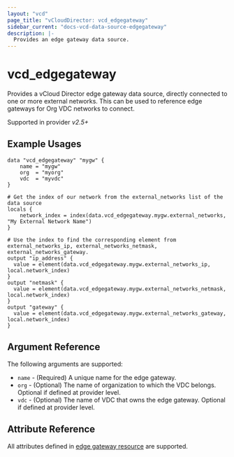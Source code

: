 ```yaml
---
layout: "vcd"
page_title: "vCloudDirector: vcd_edgegateway"
sidebar_current: "docs-vcd-data-source-edgegateway"
description: |-
  Provides an edge gateway data source.
---
```


# vcd\_edgegateway

Provides a vCloud Director edge gateway data source, directly connected to one or more external networks. This can be used to reference
edge gateways for Org VDC networks to connect.

Supported in provider *v2.5+*

## Example Usages

```hcl
data "vcd_edgegateway" "mygw" {
    name = "mygw"
    org  = "myorg"
    vdc  = "myvdc"
}

# Get the index of our network from the external_networks list of the data source
locals {
    network_index = index(data.vcd_edgegateway.mygw.external_networks, "My External Network Name")
}

# Use the index to find the corresponding element from external_networks_ip, external_networks_netmask, external_networks_gateway.
output "ip_address" {
  value = element(data.vcd_edgegateway.mygw.external_networks_ip, local.network_index)
}
output "netmask" {
  value = element(data.vcd_edgegateway.mygw.external_networks_netmask, local.network_index)
}
output "gateway" {
  value = element(data.vcd_edgegateway.mygw.external_networks_gateway, local.network_index)
}
```

## Argument Reference

The following arguments are supported:

* `name` - (Required) A unique name for the edge gateway.
* `org` - (Optional) The name of organization to which the VDC belongs. Optional if defined at provider level.
* `vdc` - (Optional) The name of VDC that owns the edge gateway. Optional if defined at provider level. 

## Attribute Reference

All attributes defined in [edge gateway resource](/docs/providers/vcd/r/edgegateway.html#attribute-reference) are supported.